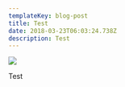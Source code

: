 ```yaml
---
templateKey: blog-post
title: Test
date: 2018-03-23T06:03:24.738Z
description: Test
---
```

![](/img/i2lw9ci.jpg)

Test
